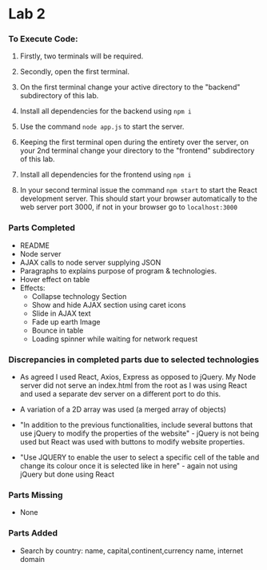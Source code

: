 # Lab 2

### To Execute Code:

1. Firstly, two terminals will be required.

2. Secondly, open the first terminal.

3. On the first terminal change your active directory to the "backend" subdirectory of this lab.

4. Install all dependencies for the backend using `npm i`

5. Use the command `node app.js` to start the server.

6. Keeping the first terminal open during the entirety over the server, on your 2nd terminal change your directory to the "frontend" subdirectory of this lab.

7. Install all dependencies for the frontend using `npm i`

8. In your second terminal issue the command `npm start` to start the React development server. This should start your browser automatically to the web server port 3000, if not in your browser go to `localhost:3000`

### Parts Completed

- README
- Node server
- AJAX calls to node server supplying JSON
- Paragraphs to explains purpose of program & technologies.
- Hover effect on table
- Effects:
  - Collapse technology Section
  - Show and hide AJAX section using caret icons
  - Slide in AJAX text
  - Fade up earth Image
  - Bounce in table
  - Loading spinner while waiting for network request

### Discrepancies in completed parts due to selected technologies

- As agreed I used React, Axios, Express as opposed to jQuery. My Node server did not serve an index.html from the root as I was using React and used a separate dev server on a different port to do this.

- A variation of a 2D array was used (a merged array of objects)

- "In addition to the previous functionalities, include several buttons that use jQuery
  to modify the properties of the website" - jQuery is not being used but React was used with buttons to modify website properties.

- "Use JQUERY to enable the user to select a specific cell of the table and change
  its colour once it is selected like in here" - again not using jQuery but done using React

### Parts Missing

- None

### Parts Added

- Search by country: name, capital,continent,currency name, internet domain
